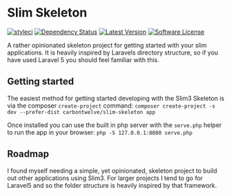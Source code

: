 # Slim Skeleton
[![styleci](https://styleci.io/repos/51846155/shield)](https://styleci.io/repos/51846155)
[![Dependency Status](https://www.versioneye.com/user/projects/56c4a26118b271003b3922aa/badge.svg?style=flat)](https://www.versioneye.com/user/projects/56c4a26118b271003b3922aa)
[![Latest Version](https://img.shields.io/packagist/v/carbontwelve/slim-skeleton.svg?style=flat-square)](https://github.com/carbontwelve/slim-skeleton/releases)
[![Software License](https://img.shields.io/badge/license-MIT-brightgreen.svg?style=flat-square)](LICENSE)

A rather opinionated skeleton project for getting started with your slim applications. It is heavily inspired by Laravels directory structure, so if you have used Laravel 5 you should feel familiar with this.

## Getting started
The easiest method for getting started developing with the Slim3 Skeleton is via the composer `create-project` command:
`composer create-project -s dev --prefer-dist carbontwelve/slim-skeleton app`

Once installed you can use the built in php server with the `serve.php` helper to run the app in your browser:
`php -S 127.0.0.1:8080 serve.php`

## Roadmap
I found myself needing a simple, yet opinionated, skeleton project to build out other applications using Slim3. For larger projects I tend to go for Laravel5 and so the folder structure is heavily inspired by that framework.
